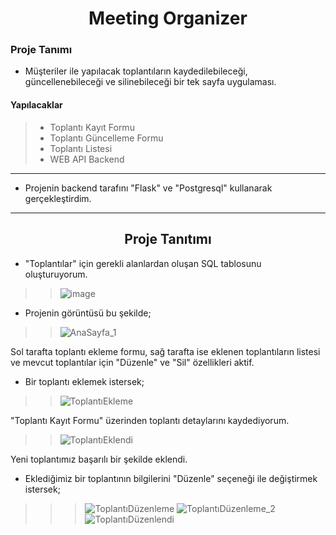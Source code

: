 <h1 align="center">Meeting Organizer</h1>

### Proje Tanımı
* Müşteriler ile yapılacak toplantıların kaydedilebileceği, güncellenebileceği ve silinebileceği bir tek sayfa uygulaması.

#### Yapılacaklar
> * Toplantı Kayıt Formu 
> * Toplantı Güncelleme Formu
> * Toplantı Listesi
> * WEB API Backend

---

* Projenin backend tarafını "Flask" ve "Postgresql" kullanarak gerçekleştirdim.

---

<h2 align="center"> Proje Tanıtımı </h2>

* "Toplantılar" için gerekli alanlardan oluşan SQL tablosunu oluşturuyorum.
>> ![image](https://user-images.githubusercontent.com/42919340/189505917-b567c41c-7a98-4664-89ea-5feb46a9b9af.png)

* Projenin görüntüsü bu şekilde;
>> ![AnaSayfa_1](https://user-images.githubusercontent.com/42919340/189505980-a9eb07bb-8530-442c-bbbd-951322829397.png)

Sol tarafta toplantı ekleme formu, sağ tarafta ise eklenen toplantıların listesi ve mevcut toplantılar için "Düzenle" ve "Sil" özellikleri aktif. 

* Bir toplantı eklemek istersek;
>> ![ToplantıEkleme](https://user-images.githubusercontent.com/42919340/189506034-68d217ea-51b6-4de2-bcbd-239d4f6d8916.png)

"Toplantı Kayıt Formu" üzerinden toplantı detaylarını kaydediyorum.

>> ![ToplantıEklendi](https://user-images.githubusercontent.com/42919340/189506059-31c891ed-7f3e-4361-8b9a-7c99c88a784f.png)

Yeni toplantımız başarılı bir şekilde eklendi.

* Eklediğimiz bir toplantının bilgilerini "Düzenle" seçeneği ile değiştirmek istersek;
>>> ![ToplantıDüzenleme](https://user-images.githubusercontent.com/42919340/189506149-88a4f99a-3311-4446-8787-25854fc0c5d7.png)
>>> ![ToplantıDüzenleme_2](https://user-images.githubusercontent.com/42919340/189506158-1d7f694e-691e-463a-bd3a-f1594ee3f223.png)
>>> ![ToplantıDüzenlendi](https://user-images.githubusercontent.com/42919340/189506159-fff918f8-a1b7-471b-9ebe-fc7394bdb802.png)







